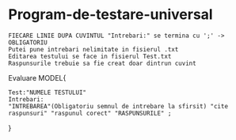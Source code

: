 # Program-de-testare-universal

    FIECARE LINIE DUPA CUVINTUL "Intrebari:" se termina cu ';' -> OBLIGATORIU
    Putei pune intrebari nelimitate in fisierul .txt
    Editarea testului se face in fisierul Test.txt
    Raspunsurile trebuie sa fie creat doar dintrun cuvint 

Evaluare MODEL{

    Test:"NUMELE TESTULUI"
    Intrebari:
    "INTREBAREA"(Obligatoriu semnul de intrebare la sfirsit) "cite raspunsuri" "raspunul corect" "RASPUNSURILE" ;

}
